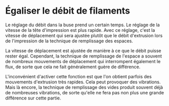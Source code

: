 Égaliser le débit de filaments
====
Le réglage du débit dans la buse prend un certain temps. Le réglage de la vitesse de la tête d'impression est plus rapide. Avec ce réglage, c'est la vitesse de déplacement qui sera ajustée plutôt que le débit d'extrusion lors de l'impression de la technique de remplissage des espaces.

La vitesse de déplacement est ajustée de manière à ce que le débit puisse rester égal. Cependant, la technique de remplissage de l'espace a souvent de nombreux mouvements de déplacement qui interrompent également le flux, de sorte que cela ne fait généralement guère de différence.

L'inconvénient d'activer cette fonction est que l'on obtient parfois des mouvements d'extrusion très rapides. Cela peut provoquer des vibrations. Mais là encore, la technique de remplissage des vides produit souvent déjà de nombreuses vibrations, de sorte qu'elle ne fera pas non plus une grande différence sur cette partie.
